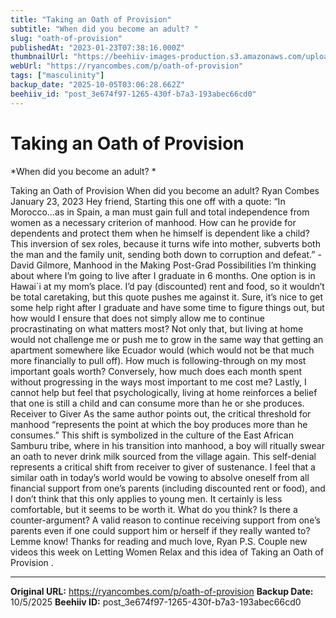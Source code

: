 ```yaml
---
title: "Taking an Oath of Provision"
subtitle: "When did you become an adult? "
slug: "oath-of-provision"
publishedAt: "2023-01-23T07:38:16.000Z"
thumbnailUrl: "https://beehiiv-images-production.s3.amazonaws.com/uploads/asset/file/1545b010-f491-4547-8cb1-0d4b806c58c7/neil-thomas-SIU1Glk6v5k-unsplash.jpg?t=1678703553"
webUrl: "https://ryancombes.com/p/oath-of-provision"
tags: ["masculinity"]
backup_date: "2025-10-05T03:06:28.662Z"
beehiiv_id: "post_3e674f97-1265-430f-b7a3-193abec66cd0"
---
```


# Taking an Oath of Provision

*When did you become an adult? *



Taking an Oath of Provision When did you become an adult? Ryan Combes January 23, 2023 Hey friend, Starting this one off with a quote: “In Morocco…as in Spain, a man must gain full and total independence from women as a necessary criterion of manhood. How can he provide for dependents and protect them when he himself is dependent like a child? This inversion of sex roles, because it turns wife into mother, subverts both the man and the family unit, sending both down to corruption and defeat.” -David Gilmore, Manhood in the Making Post-Grad Possibilities I’m thinking about where I’m going to live after I graduate in 6 months. One option is in Hawai`i at my mom’s place. I’d pay (discounted) rent and food, so it wouldn’t be total caretaking, but this quote pushes me against it. Sure, it’s nice to get some help right after I graduate and have some time to figure things out, but how would I ensure that does not simply allow me to continue procrastinating on what matters most? Not only that, but living at home would not challenge me or push me to grow in the same way that getting an apartment somewhere like Ecuador would (which would not be that much more financially to pull off). How much is following-through on my most important goals worth? Conversely, how much does each month spent without progressing in the ways most important to me cost me? Lastly, I cannot help but feel that psychologically, living at home reinforces a belief that one is still a child and can consume more than he or she produces. Receiver to Giver As the same author points out, the critical threshold for manhood “represents the point at which the boy produces more than he consumes.” This shift is symbolized in the culture of the East African Samburu tribe, where in his transition into manhood, a boy will ritually swear an oath to never drink milk sourced from the village again. This self-denial represents a critical shift from receiver to giver of sustenance. I feel that a similar oath in today’s world would be vowing to absolve oneself from all financial support from one’s parents (including discounted rent or food), and I don’t think that this only applies to young men. It certainly is less comfortable, but it seems to be worth it. What do you think? Is there a counter-argument? A valid reason to continue receiving support from one’s parents even if one could support him or herself if they really wanted to? Lemme know! Thanks for reading and much love, Ryan P.S. Couple new videos this week on Letting Women Relax and this idea of Taking an Oath of Provision .

---

**Original URL:** https://ryancombes.com/p/oath-of-provision
**Backup Date:** 10/5/2025
**Beehiiv ID:** post_3e674f97-1265-430f-b7a3-193abec66cd0
